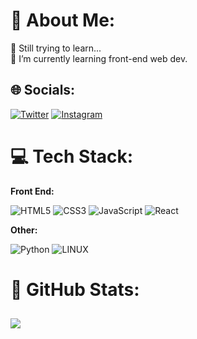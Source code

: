 # 💫 About Me:
🔋 Still trying to learn... <br>
📌 I’m currently learning front-end web dev.


## 🌐 Socials:
[![Twitter](https://img.shields.io/badge/Twitter-%231DA1F2.svg?logo=Twitter&logoColor=white)](https://twitter.com/karo_yousefi_) 
[![Instagram](https://img.shields.io/badge/Instagram-%23E4405F.svg?logo=Instagram&logoColor=white)](https://instagram.com/karo_yousefi_) 

# 💻 Tech Stack:

**Front End:**

![HTML5](https://img.shields.io/badge/html5-%23E34F26.svg?style=for-the-badge&logo=html5&logoColor=white) 
![CSS3](https://img.shields.io/badge/css3-%231572B6.svg?style=for-the-badge&logo=css3&logoColor=white)
![JavaScript](https://img.shields.io/badge/javascript-%23323330.svg?style=for-the-badge&logo=javascript&logoColor=%23F7DF1E)
![React](https://img.shields.io/badge/react-%2320232a.svg?style=for-the-badge&logo=react&logoColor=%2361DAFB)

**Other:**

![Python](https://img.shields.io/badge/python-3670A0?style=for-the-badge&logo=python&logoColor=ffdd54)
![LINUX](https://img.shields.io/badge/Linux-FCC624?style=for-the-badge&logo=linux&logoColor=black)

# 💎 GitHub Stats:
![](https://github-readme-stats.vercel.app/api?username=karo-yousefi&theme=radical&hide_border=false&include_all_commits=false&count_private=false)<br/>
---
